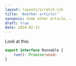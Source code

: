 ```yaml
---
layout: layouts/scratch.njk
title: 'Another article!'
synopsis: Some other article...
draft: true
date: 2024-02-13
---
```

Look at this:

```typescript
export interface Runnable {
    run(): Promise<void>
}
```